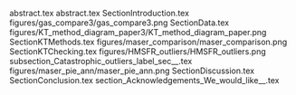abstract.tex
abstract.tex
SectionIntroduction.tex
figures/gas_compare3/gas_compare3.png
SectionData.tex
figures/KT_method_diagram_paper3/KT_method_diagram_paper.png
SectionKTMethods.tex
figures/maser_comparison/maser_comparison.png
SectionKTChecking.tex
figures/HMSFR_outliers/HMSFR_outliers.png
subsection_Catastrophic_outliers_label_sec__.tex
figures/maser_pie_ann/maser_pie_ann.png
SectionDiscussion.tex
SectionConclusion.tex
section_Acknowledgements_We_would_like__.tex
